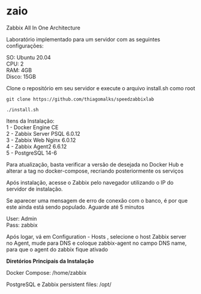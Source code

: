 # zaio
Zabbix All In One Architecture

<p>Laborat&oacute;rio implementado para um servidor com as seguintes configura&ccedil;&otilde;es:</p>
<p>SO: Ubuntu 20.04<br />CPU: 2<br />RAM: 4GB<br />Disco: 15GB</p>
<p>Clone o reposit&oacute;rio em seu servidor e execute o arquivo install.sh como root</p>

````
git clone https://github.com/thiagomalks/speedzabbixlab
````
````
./install.sh
````
<p>Itens da Instala&ccedil;&atilde;o:<br />1 - Docker Engine CE<br />2 - Zabbix Server PSQL 6.0.12<br />3 - Zabbix Web Nginx 6.0.12<br />4 - Zabbix Agent2 6.6.12<br />5 - PostgreSQL 14-6</p>
<p>Para atualização, basta verificar a versão de desejada no Docker Hub e alterar a tag no docker-compose, recriando posteriormente os serviços</p>
<p>Ap&oacute;s instala&ccedil;&atilde;o, acesse o Zabbix pelo navegador utilizando o IP do servidor de instala&ccedil;&atilde;o.</p>
<p>Se aparecer uma mensagem de erro de conexão com o banco, é por que este ainda está sendo populado. Aguarde até 5 minutos</p>
<p>User: Admin<br />Pass: zabbix</p>
<p>Após logar, vá em Configuration - Hosts , selecione o host Zabbix server<br> no Agent, mude para DNS e coloque zabbix-agent no campo DNS name, para que o agent do zabbix fique ativado </p>
<p><strong>Diret&oacute;rios Principais da Instala&ccedil;&atilde;o</strong></p>
<p>Docker Compose: /home/zabbix</p>
<p>PostgreSQL e Zabbix persistent files: /opt/</p>
